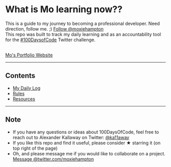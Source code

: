 # What is Mo learning now?? 
This is a guide to my journey to becoming a professional developer. Need direction, follow me. ;) <a href="https://twitter.com/moxiehampton?ref_src=twsrc%5Etfw" class="twitter-follow-button" data-show-count="false">Follow @moxiehampton</a><script async src="https://platform.twitter.com/widgets.js" charset="utf-8"></script>
<br>
This repo was built to track my daily learning and as an accountability tool for the [#100DaysofCode](https://twitter.com/hashtag/100DaysOfCode?src=hash) Twitter challenge. <br><br>

[Mo's Portfolio Website](https://mohampton.github.io)

------

## Contents
* [My Daily Log](log.md)
* [Rules](rules.md)
* [Resources](resources.md)

------


## Note
* If you have any questions or ideas about 100DaysOfCode, feel free to reach out to Alexander Kallaway on Twitter: [@ka11away](https://twitter.com/ka11away)
* If you like this repo and find it useful, please consider &#9733; starring it (on top right of the page)
* Oh, and please message me if you would like to collaborate on a project. <a href="https://twitter.com/messages/compose?recipient_id=8418492&ref_src=twsrc%5Etfw" class="twitter-dm-button" data-screen-name="twitter.com/moxiehampton" data-show-count="false">Message @twitter.com/moxiehampton</a><script async src="https://platform.twitter.com/widgets.js" charset="utf-8"></script>
